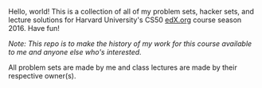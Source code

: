Hello, world! This is a collection of all of my problem sets, hacker sets, and lecture solutions for Harvard University's CS50 [edX.org](https://edx.org) course season 2016. Have fun!

*Note: This repo is to make the history of my work for this course available to me and anyone else who's interested.*

All problem sets are made by me and class lectures are made by their respective owner(s).
